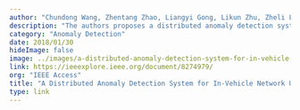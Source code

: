```yaml
---
author: "Chundong Wang, Zhentang Zhao, Liangyi Gong, Likun Zhu, Zheli Liu, Xiaochun Cheng"
description: "The authors proposes a distributed anomaly detection system using hierarchical temporal memory (HTM) that predicts the flow of data in real time to increase security for a vehicular controller area network bus. The HTM-based anomaly detection system achieved better results than systems based on recurrent neural networks and hidden Markov model detection."
category: "Anomaly Detection"
date: 2018/01/30
hideImage: false
image: ../images/a-distributed-anomaly-detection-system-for-in-vehicle-network-using-htm-anomaly-detection-papers.gif
link: https://ieeexplore.ieee.org/document/8274979/
org: "IEEE Access"
title: "A Distributed Anomaly Detection System for In-Vehicle Network Using HTM Anomaly Detection papers"
type: link
---
```

